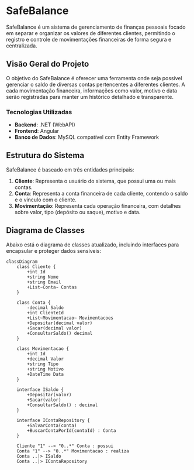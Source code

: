 # SafeBalance

SafeBalance é um sistema de gerenciamento de finanças pessoais focado em separar e organizar os valores de diferentes clientes, permitindo o registro e controle de movimentações financeiras de forma segura e centralizada.

## Visão Geral do Projeto

O objetivo do SafeBalance é oferecer uma ferramenta onde seja possível gerenciar o saldo de diversas contas pertencentes a diferentes clientes. A cada movimentação financeira, informações como valor, motivo e data serão registradas para manter um histórico detalhado e transparente.

### Tecnologias Utilizadas

- **Backend**: .NET (WebAPI)
- **Frontend**: Angular
- **Banco de Dados**: MySQL compatível com Entity Framework

## Estrutura do Sistema

SafeBalance é baseado em três entidades principais:
1. **Cliente**: Representa o usuário do sistema, que possui uma ou mais contas.
2. **Conta**: Representa a conta financeira de cada cliente, contendo o saldo e o vínculo com o cliente.
3. **Movimentação**: Representa cada operação financeira, com detalhes sobre valor, tipo (depósito ou saque), motivo e data.

## Diagrama de Classes

Abaixo está o diagrama de classes atualizado, incluindo interfaces para encapsular e proteger dados sensíveis:

```mermaid
classDiagram
    class Cliente {
        +int Id
        +string Nome
        +string Email
        +List~Conta~ Contas
    }

    class Conta {
        -decimal Saldo
        +int ClienteId
        +List~Movimentacao~ Movimentacoes
        +Depositar(decimal valor)
        +Sacar(decimal valor)
        +ConsultarSaldo() decimal
    }

    class Movimentacao {
        +int Id
        +decimal Valor
        +string Tipo
        +string Motivo
        +DateTime Data
    }
    
    interface ISaldo {
        +Depositar(valor)
        +Sacar(valor)
        +ConsultarSaldo() : decimal
    }

    interface IContaRepository {
        +SalvarConta(conta)
        +BuscarContaPorId(contaId) : Conta
    }

    Cliente "1" --> "0..*" Conta : possui
    Conta "1" --> "0..*" Movimentacao : realiza
    Conta ..|> ISaldo
    Conta ..|> IContaRepository

